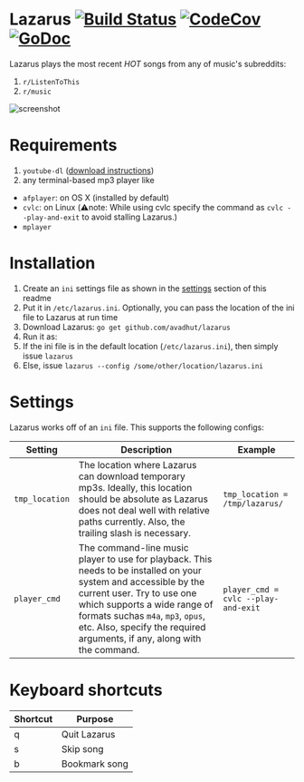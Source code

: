 # Lazarus [![Build Status](https://img.shields.io/travis/avadhutp/lazarus/master.svg?style=flat)](https://travis-ci.org/avadhutp/lazarus) [![CodeCov](https://img.shields.io/codecov/c/github/avadhutp/lazarus.svg?style=flat)](https://codecov.io/github/avadhutp/lazarus) [![GoDoc](https://godoc.org/github.com/avadhutp/lazarus?status.png)](https://godoc.org/github.com/avadhutp/lazarus)

Lazarus plays the most recent *HOT* songs from any of music's subreddits:

1. `r/ListenToThis`
2. `r/music`

![screenshot](http://i.imgur.com/7g6Pscd.png)

# Requirements
1. `youtube-dl` ([download instructions](https://rg3.github.io/youtube-dl/))
2. any terminal-based mp3 player like
  * `afplayer`: on OS X (installed by default)
  * `cvlc`: on Linux (:warning:note: While using cvlc specify the command as `cvlc --play-and-exit` to avoid stalling Lazarus.)
  * `mplayer`

# Installation
1. Create an `ini` settings file as shown in the [settings](#settings) section of this readme
2. Put it in `/etc/lazarus.ini`. Optionally, you can pass the location of the ini file to Lazarus at run time
3. Download Lazarus: `go get github.com/avadhut/lazarus`
4. Run it as:
  1. If the ini file is in the default location (`/etc/lazarus.ini`), then simply issue `lazarus`
  2. Else, issue `lazarus --config /some/other/location/lazarus.ini`

# Settings
Lazarus works off of an `ini` file. This supports the following configs:

Setting | Description | Example
--------|-------------|--------
`tmp_location` | The location where Lazarus can download temporary mp3s. Ideally, this location should be absolute as Lazarus does not deal well with relative paths currently. Also, the trailing slash is necessary. | `tmp_location = /tmp/lazarus/`
`player_cmd` | The command-line music player to use for playback. This needs to be installed on your system and accessible by the current user. Try to use one which supports a wide range of formats suchas `m4a`, `mp3`, `opus`, etc. Also, specify the required arguments, if any, along with the command. | `player_cmd = cvlc --play-and-exit`

# Keyboard shortcuts
Shortcut | Purpose
---------|--------
q | Quit Lazarus
s | Skip song
b | Bookmark song
